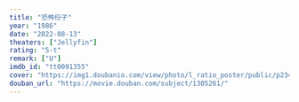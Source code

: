 ```yaml
---
title: "恐怖份子"
year: "1986"
date: "2022-08-13"
theaters: ["Jellyfin"]
rating: "5-t"
remark: ["U"]
imdb_id: "tt0091355"
cover: "https://img1.doubanio.com/view/photo/l_ratio_poster/public/p2347245849.jpg"
douban_url: "https://movie.douban.com/subject/1305261/"
---
```


